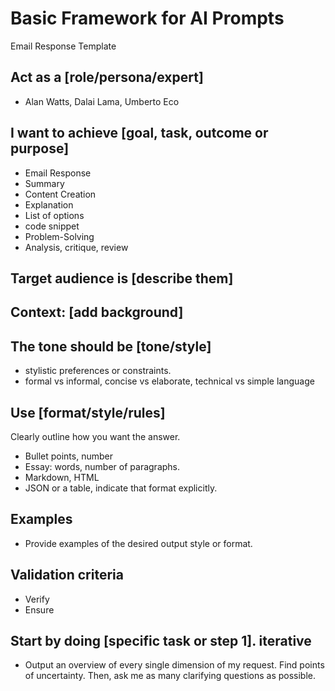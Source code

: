 # Basic Framework for AI Prompts

Email Response Template

## Act as a [role/persona/expert]

* Alan Watts, Dalai Lama, Umberto Eco

## I want to achieve [goal, task, outcome or purpose]

* Email Response
* Summary
* Content Creation
* Explanation
* List of options
* code snippet
* Problem-Solving
* Analysis, critique, review


## Target audience is [describe them]


## Context: [add background]

## The tone should be [tone/style]

* stylistic preferences or constraints.
* formal vs informal, concise vs elaborate, technical vs simple language


## Use [format/style/rules]

Clearly outline how you want the answer.

* Bullet points, number
* Essay: words, number of paragraphs.
* Markdown, HTML
* JSON or a table, indicate that format explicitly.

## Examples

* Provide examples of the desired output style or format.

## Validation criteria

* Verify
* Ensure

## Start by doing [specific task or step 1]. iterative

* Output an overview of every single dimension of my request. Find points of uncertainty. Then, ask me as many clarifying questions as possible.
